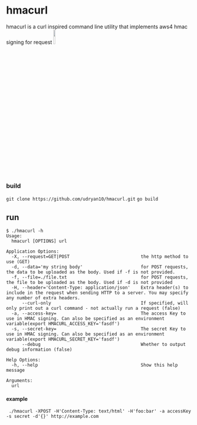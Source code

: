 # hmacurl
hmacurl is a curl inspired command line utility that implements aws4 hmac signing for request
<img width="10%" src="https://raw.github.com/golang-samples/gopher-vector/master/gopher.png"/>


### build
`git clone https://github.com/udryan10/hmacurl.git`
`go build`

## run
```
$ ./hmacurl -h
Usage:
  hmacurl [OPTIONS] url

Application Options:
  -X, --request=GET|POST                           the http method to use (GET)
  -d, --data='my string body'                      for POST requests, the data to be uploaded as the body. Used if -f is not provided.
  -f, --file=./file.txt                            for POST requests, the file to be uploaded as the body. Used if -d is not provided
  -H, --header='Content-Type: application/json'    Extra header(s) to include in the request when sending HTTP to a server. You may specify any number of extra headers.
      --curl-only                                  If specified, will only print out a curl command - not actually run a request (false)
  -a, --access-key=                                The access Key to use in HMAC signing. Can also be specified as an environment variable(export HMACURL_ACCESS_KEY='fasdf')
  -s, --secret-key=                                The secret Key to use in HMAC signing. Can also be specified as an environment variable(export HMACURL_SECRET_KEY='fasdf')
      --debug                                      Whether to output debug information (false)

Help Options:
  -h, --help                                       Show this help message

Arguments:
  url
```

#### example
` ./hmacurl -XPOST -H'Content-Type: text/html' -H'foo:bar' -a accessKey -s secret -d'{}' http://example.com`
